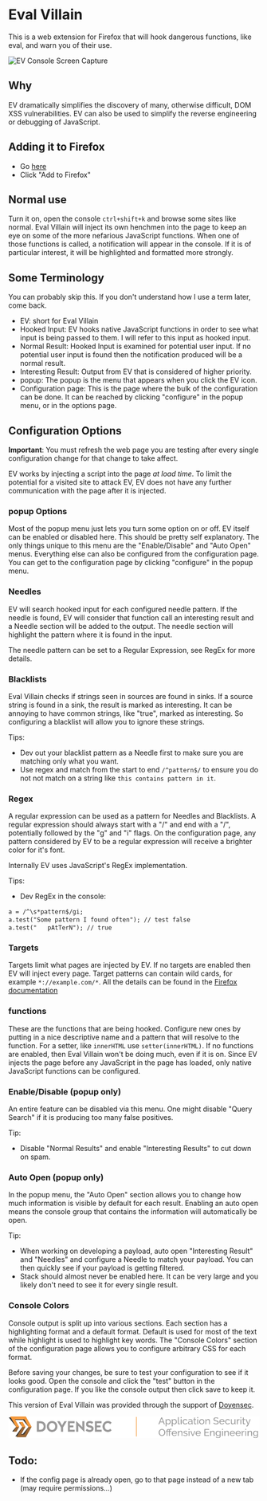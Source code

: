# Eval Villain

This is a web extension for Firefox that will hook dangerous functions, like
eval, and warn you of their use.

![EV Console Screen Capture](./ss.png?raw=true)

## Why

EV dramatically simplifies the discovery of many, otherwise difficult, DOM XSS
vulnerabilities. EV can also be used to simplify the reverse engineering or
debugging of JavaScript.

## Adding it to Firefox

* Go [here](https://addons.mozilla.org/en-US/firefox/addon/eval-villain/)
* Click "Add to Firefox"

## Normal use
Turn it on, open the console `ctrl+shift+k` and browse some sites like normal.
Eval Villain will inject its own henchmen into the page to keep an eye on some
of the more nefarious JavaScript functions. When one of those functions is
called, a notification will appear in the console. If it is of particular
interest, it will be highlighted and formatted more strongly.

## Some Terminology
You can probably skip this. If you don't understand how I use a term later,
come back.
* EV: short for Eval Villain
* Hooked Input: EV hooks native JavaScript functions in order to see what input
  is being passed to them. I will refer to this input as hooked input.
* Normal Result: Hooked Input is examined for potential user input. If no
  potential user input is found then the notification produced will be a normal
  result.
* Interesting Result: Output from EV that is considered of higher priority.
* popup: The popup is the menu that appears when you click the EV icon.
* Configuration page: This is the page where the bulk of the configuration can
  be done. It can be reached by clicking "configure" in the popup menu, or in
  the options page.


## Configuration Options
**Important**: You must refresh the web page you are testing after every single
configuration change for that change to take affect.

EV works by injecting a script into the page *at load time*. To limit the
potential for a visited site to attack EV, EV does not have any further
communication with the page after it is injected.

### popup Options
Most of the popup menu just lets you turn some option on or off. EV itself can
be enabled or disabled here. This should be pretty self explanatory. The only
things unique to this menu are the "Enable/Disable" and "Auto Open" menus.
Everything else can also be configured from the configuration page. You can get
to the configuration page by clicking "configure" in the popup menu.

### Needles
EV will search hooked input for each configured needle pattern. If the needle
is found, EV will consider that function call an interesting result and a Needle
section will be added to the output. The needle section will highlight the
pattern where it is found in the input.

The needle pattern can be set to a Regular Expression, see RegEx for more
details.

### Blacklists
Eval Villain checks if strings seen in sources are found in sinks. If a source
string is found in a sink, the result is marked as interesting. It can be
annoying to have common strings, like "true", marked as interesting. So
configuring a blacklist will allow you to ignore these strings.

Tips:
* Dev out your blacklist pattern as a Needle first to make sure you are
  matching only what you want.
* Use regex and match from the start to end `/^pattern$/` to ensure you do not
  not match on a string like `this contains pattern in it`.

### Regex
A regular expression can be used as a pattern for Needles and Blacklists. A
regular expression should always start with a "/" and end with a "/",
potentially followed by the "g" and "i" flags. On the configuration page, any
pattern considered by EV to be a regular expression will receive a brighter
color for it's font.

Internally EV uses JavaScript's RegEx implementation.

Tips:
* Dev RegEx in the console:
```
a = /^\s*pattern$/gi;
a.test("Some pattern I found often"); // test false
a.test("   pAtTerN"); // true
```

### Targets
Targets limit what pages are injected by EV. If no targets are enabled then
EV will inject every page. Target patterns can contain wild cards, for example
`*://example.com/*`. All the details can be found in the [Firefox
documentation](https://developer.mozilla.org/en-US/docs/Mozilla/Add-ons/WebExtensions/Match_patterns)

### functions
These are the functions that are being hooked. Configure new ones by putting in
a nice descriptive name and a pattern that will resolve to the function. For a
setter, like `innerHTML` use `setter(innerHTML)`. If no functions are enabled,
then Eval Villain won't be doing much, even if it is on. Since EV injects the
page before any JavaScript in the page has loaded, only native JavaScript
functions can be configured.

### Enable/Disable (popup only)
An entire feature can be disabled via this menu. One might disable "Query
Search" if it is producing too many false positives.

Tip:
* Disable "Normal Results" and enable "Interesting Results" to cut down on
  spam.

### Auto Open (popup only)
In the popup menu, the "Auto Open" section allows you to change how much
information is visible by default for each result. Enabling an auto open means
the console group that contains the information will automatically be open.

Tip:
* When working on developing a payload, auto open "Interesting Result" and
  "Needles" and configure a Needle to match your payload. You can then quickly
  see if your payload is getting filtered.
* Stack should almost never be enabled here. It can be very large and you
  likely don't need to see it for every single result.

### Console Colors
Console output is split up into various sections. Each section has a
highlighting format and a default format. Default is used for most of the text
while highlight is used to highlight key words. The "Console Colors" section of
the configuration page allows you to configure arbitrary CSS for each format.

Before saving your changes, be sure to test your configuration to see if it
looks good. Open the console and click the "test" button in the configuration
page. If you like the console output then click save to keep it.

This version of Eval Villain was provided through the support of [Doyensec](https://doyensec.com/research.html).

![Doyensec Research](./src/icons/doyensec_logo.svg?raw=true)

## Todo:
* If the config page is already open, go to that page instead of a new tab (may
  require permissions...)
